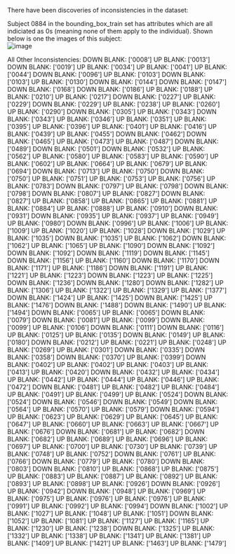 There have been discoveries of inconsistencies in the dataset:

Subject 0884 in the bounding_box_train set has attributes which are all indiciated as 0s (meaning none of them apply to the individual).
Shown below is one the images of this subject:
<br>
![image](https://user-images.githubusercontent.com/58268240/121411855-4db8ea00-c921-11eb-83bc-959b0cc3a31a.png)

All Other Inconsistencies:
DOWN BLANK: ['0008']
UP BLANK: ['0013']
DOWN BLANK: ['0019']
UP BLANK: ['0034']
UP BLANK: ['0041']
UP BLANK: ['0044']
DOWN BLANK: ['0096']
UP BLANK: ['0103']
DOWN BLANK: ['0103']
UP BLANK: ['0130']
DOWN BLANK: ['0144']
DOWN BLANK: ['0147']
DOWN BLANK: ['0168']
DOWN BLANK: ['0186']
UP BLANK: ['0188']
UP BLANK: ['0210']
UP BLANK: ['0217']
DOWN BLANK: ['0227']
UP BLANK: ['0229']
DOWN BLANK: ['0229']
UP BLANK: ['0238']
UP BLANK: ['0260']
UP BLANK: ['0290']
DOWN BLANK: ['0305']
UP BLANK: ['0343']
DOWN BLANK: ['0343']
UP BLANK: ['0346']
UP BLANK: ['0351']
UP BLANK: ['0395']
UP BLANK: ['0396']
UP BLANK: ['0401']
UP BLANK: ['0416']
UP BLANK: ['0439']
UP BLANK: ['0455']
DOWN BLANK: ['0462']
DOWN BLANK: ['0465']
UP BLANK: ['0473']
UP BLANK: ['0487']
DOWN BLANK: ['0489']
DOWN BLANK: ['0501']
DOWN BLANK: ['0532']
UP BLANK: ['0562']
UP BLANK: ['0580']
UP BLANK: ['0583']
UP BLANK: ['0590']
UP BLANK: ['0602']
UP BLANK: ['0664']
UP BLANK: ['0679']
UP BLANK: ['0694']
DOWN BLANK: ['0713']
UP BLANK: ['0750']
DOWN BLANK: ['0750']
UP BLANK: ['0751']
UP BLANK: ['0753']
UP BLANK: ['0756']
UP BLANK: ['0783']
DOWN BLANK: ['0797']
UP BLANK: ['0798']
DOWN BLANK: ['0798']
DOWN BLANK: ['0807']
UP BLANK: ['0827']
DOWN BLANK: ['0827']
UP BLANK: ['0858']
UP BLANK: ['0865']
UP BLANK: ['0881']
UP BLANK: ['0884']
UP BLANK: ['0888']
UP BLANK: ['0910']
DOWN BLANK: ['0931']
DOWN BLANK: ['0935']
UP BLANK: ['0937']
UP BLANK: ['0949']
UP BLANK: ['0980']
DOWN BLANK: ['0996']
UP BLANK: ['1006']
UP BLANK: ['1009']
UP BLANK: ['1020']
UP BLANK: ['1028']
DOWN BLANK: ['1029']
UP BLANK: ['1035']
DOWN BLANK: ['1035']
UP BLANK: ['1062']
DOWN BLANK: ['1062']
UP BLANK: ['1065']
UP BLANK: ['1090']
DOWN BLANK: ['1092']
DOWN BLANK: ['1092']
DOWN BLANK: ['1119']
DOWN BLANK: ['1145']
DOWN BLANK: ['1156']
UP BLANK: ['1160']
DOWN BLANK: ['1170']
DOWN BLANK: ['1171']
UP BLANK: ['1186']
DOWN BLANK: ['1191']
UP BLANK: ['1221']
UP BLANK: ['1223']
DOWN BLANK: ['1223']
UP BLANK: ['1225']
DOWN BLANK: ['1236']
DOWN BLANK: ['1280']
DOWN BLANK: ['1282']
UP BLANK: ['1306']
UP BLANK: ['1322']
UP BLANK: ['1329']
UP BLANK: ['1377']
DOWN BLANK: ['1424']
UP BLANK: ['1425']
DOWN BLANK: ['1425']
UP BLANK: ['1476']
DOWN BLANK: ['1488']
DOWN BLANK: ['1490']
UP BLANK: ['1494']
DOWN BLANK: ['0065']
UP BLANK: ['0065']
DOWN BLANK: ['0079']
DOWN BLANK: ['0081']
UP BLANK: ['0099']
DOWN BLANK: ['0099']
UP BLANK: ['0106']
DOWN BLANK: ['0111']
DOWN BLANK: ['0116']
UP BLANK: ['0125']
UP BLANK: ['0135']
DOWN BLANK: ['0149']
UP BLANK: ['0180']
DOWN BLANK: ['0212']
UP BLANK: ['0221']
UP BLANK: ['0248']
UP BLANK: ['0269']
UP BLANK: ['0301']
DOWN BLANK: ['0335']
DOWN BLANK: ['0358']
DOWN BLANK: ['0370']
UP BLANK: ['0399']
DOWN BLANK: ['0402']
UP BLANK: ['0402']
UP BLANK: ['0403']
UP BLANK: ['0413']
UP BLANK: ['0420']
DOWN BLANK: ['0432']
UP BLANK: ['0434']
UP BLANK: ['0442']
UP BLANK: ['0444']
UP BLANK: ['0446']
UP BLANK: ['0472']
DOWN BLANK: ['0481']
UP BLANK: ['0482']
UP BLANK: ['0484']
UP BLANK: ['0491']
UP BLANK: ['0499']
UP BLANK: ['0524']
DOWN BLANK: ['0524']
DOWN BLANK: ['0546']
DOWN BLANK: ['0549']
DOWN BLANK: ['0564']
UP BLANK: ['0570']
UP BLANK: ['0579']
DOWN BLANK: ['0594']
UP BLANK: ['0623']
UP BLANK: ['0629']
UP BLANK: ['0645']
UP BLANK: ['0647']
UP BLANK: ['0660']
UP BLANK: ['0663']
UP BLANK: ['0667']
UP BLANK: ['0676']
DOWN BLANK: ['0681']
UP BLANK: ['0682']
DOWN BLANK: ['0682']
UP BLANK: ['0689']
UP BLANK: ['0696']
UP BLANK: ['0697']
UP BLANK: ['0700']
UP BLANK: ['0730']
UP BLANK: ['0739']
UP BLANK: ['0748']
UP BLANK: ['0752']
DOWN BLANK: ['0761']
UP BLANK: ['0766']
DOWN BLANK: ['0779']
UP BLANK: ['0780']
DOWN BLANK: ['0803']
DOWN BLANK: ['0810']
UP BLANK: ['0868']
UP BLANK: ['0875']
UP BLANK: ['0883']
UP BLANK: ['0887']
UP BLANK: ['0892']
UP BLANK: ['0893']
UP BLANK: ['0898']
UP BLANK: ['0926']
DOWN BLANK: ['0926']
UP BLANK: ['0942']
DOWN BLANK: ['0948']
UP BLANK: ['0969']
UP BLANK: ['0975']
UP BLANK: ['0976']
UP BLANK: ['0976']
UP BLANK: ['0991']
UP BLANK: ['0992']
UP BLANK: ['0994']
DOWN BLANK: ['1002']
UP BLANK: ['1027']
UP BLANK: ['1048']
UP BLANK: ['1051']
DOWN BLANK: ['1052']
UP BLANK: ['1081']
UP BLANK: ['1127']
UP BLANK: ['1165']
UP BLANK: ['1230']
UP BLANK: ['1238']
DOWN BLANK: ['1325']
UP BLANK: ['1332']
UP BLANK: ['1338']
UP BLANK: ['1341']
UP BLANK: ['1381']
UP BLANK: ['1409']
UP BLANK: ['1421']
UP BLANK: ['1463']
UP BLANK: ['1479']
